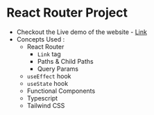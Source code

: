 # React Router Project
- Checkout the Live demo of the website - [Link](https://react-router-demo-pk.netlify.app/)
- Concepts Used :
  - React Router
    - `Link` tag
    - Paths & Child Paths
    - Query Params
  - `useEffect` hook
  - `useState` hook
  - Functional Components
  - Typescript
  - Tailwind CSS
